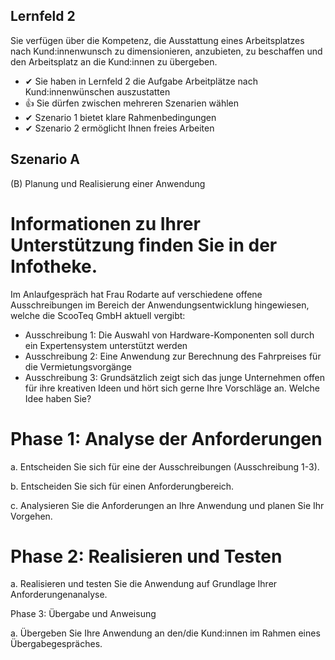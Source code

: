 ## Lernfeld 2

Sie verfügen über die Kompetenz, die Ausstattung eines Arbeitsplatzes nach Kund:innenwunsch zu dimensionieren, anzubieten, zu beschaffen und den Arbeitsplatz an die Kund:innen zu übergeben.

- ✔ Sie haben in Lernfeld 2 die Aufgabe Arbeitplätze nach Kund:innenwünschen auszustatten
- 👍 Sie dürfen zwischen mehreren Szenarien wählen
- ✔ Szenario 1 bietet klare Rahmenbedingungen
- ✔ Szenario 2 ermöglicht Ihnen freies Arbeiten

## Szenario A 

(B) Planung und Realisierung einer Anwendung 

# Informationen zu Ihrer Unterstützung finden Sie in der Infotheke.

Im Anlaufgespräch hat Frau Rodarte auf verschiedene offene Ausschreibungen im Bereich der Anwendungsentwicklung hingewiesen, welche die ScooTeq GmbH aktuell vergibt:
- Ausschreibung 1: Die Auswahl von Hardware-Komponenten soll durch ein Expertensystem unterstützt werden
- Ausschreibung 2: Eine Anwendung zur Berechnung des Fahrpreises für die Vermietungsvorgänge
- Ausschreibung 3: Grundsätzlich zeigt sich das junge Unternehmen offen für ihre kreativen Ideen und hört sich gerne Ihre Vorschläge an. Welche Idee haben Sie?


# Phase 1: Analyse der Anforderungen

a.     Entscheiden Sie sich für eine der Ausschreibungen (Ausschreibung 1-3).

b.     Entscheiden Sie sich für einen Anforderungbereich.

c.     Analysieren Sie die Anforderungen an Ihre Anwendung und planen Sie Ihr Vorgehen.


# Phase 2: Realisieren und Testen

a.     Realisieren und testen Sie die Anwendung auf Grundlage Ihrer Anforderungenanalyse.


Phase 3: Übergabe und Anweisung

a.     Übergeben Sie Ihre Anwendung an den/die Kund:innen im Rahmen eines Übergabegespräches.

